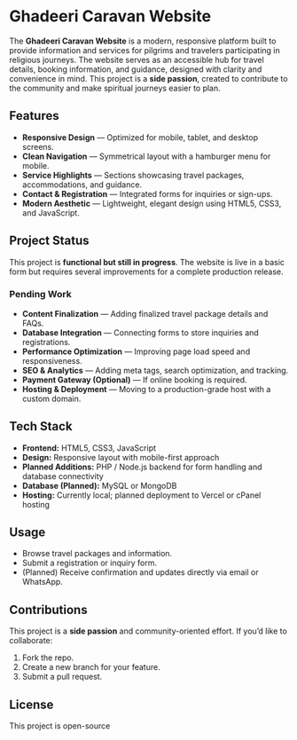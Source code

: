 # Ghadeeri Caravan Website

The **Ghadeeri Caravan Website** is a modern, responsive platform built to provide information and services for pilgrims and travelers participating in religious journeys. The website serves as an accessible hub for travel details, booking information, and guidance, designed with clarity and convenience in mind. This project is a **side passion**, created to contribute to the community and make spiritual journeys easier to plan.

## Features

* **Responsive Design** — Optimized for mobile, tablet, and desktop screens.
* **Clean Navigation** — Symmetrical layout with a hamburger menu for mobile.
* **Service Highlights** — Sections showcasing travel packages, accommodations, and guidance.
* **Contact & Registration** — Integrated forms for inquiries or sign-ups.
* **Modern Aesthetic** — Lightweight, elegant design using HTML5, CSS3, and JavaScript.

## Project Status

This project is **functional but still in progress**. The website is live in a basic form but requires several improvements for a complete production release.

### Pending Work

* **Content Finalization** — Adding finalized travel package details and FAQs.
* **Database Integration** — Connecting forms to store inquiries and registrations.
* **Performance Optimization** — Improving page load speed and responsiveness.
* **SEO & Analytics** — Adding meta tags, search optimization, and tracking.
* **Payment Gateway (Optional)** — If online booking is required.
* **Hosting & Deployment** — Moving to a production-grade host with a custom domain.

## Tech Stack

* **Frontend:** HTML5, CSS3, JavaScript
* **Design:** Responsive layout with mobile-first approach
* **Planned Additions:** PHP / Node.js backend for form handling and database connectivity
* **Database (Planned):** MySQL or MongoDB
* **Hosting:** Currently local; planned deployment to Vercel or cPanel hosting

## Usage

* Browse travel packages and information.
* Submit a registration or inquiry form.
* (Planned) Receive confirmation and updates directly via email or WhatsApp.

## Contributions

This project is a **side passion** and community-oriented effort.
If you’d like to collaborate:

1. Fork the repo.
2. Create a new branch for your feature.
3. Submit a pull request.

## License

This project is open-source 
